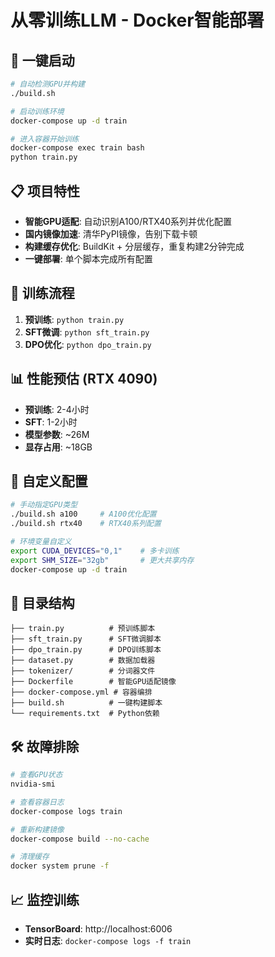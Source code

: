 # 从零训练LLM - Docker智能部署

## 🚀 一键启动

```bash
# 自动检测GPU并构建
./build.sh

# 启动训练环境  
docker-compose up -d train

# 进入容器开始训练
docker-compose exec train bash
python train.py
```

## 📋 项目特性

- **智能GPU适配**: 自动识别A100/RTX40系列并优化配置
- **国内镜像加速**: 清华PyPI镜像，告别下载卡顿  
- **构建缓存优化**: BuildKit + 分层缓存，重复构建2分钟完成
- **一键部署**: 单个脚本完成所有配置

## 🎯 训练流程

1. **预训练**: `python train.py` 
2. **SFT微调**: `python sft_train.py`
3. **DPO优化**: `python dpo_train.py`

## 📊 性能预估 (RTX 4090)

- **预训练**: 2-4小时
- **SFT**: 1-2小时  
- **模型参数**: ~26M
- **显存占用**: ~18GB

## 🔧 自定义配置

```bash
# 手动指定GPU类型
./build.sh a100     # A100优化配置
./build.sh rtx40    # RTX40系列配置

# 环境变量自定义
export CUDA_DEVICES="0,1"    # 多卡训练
export SHM_SIZE="32gb"       # 更大共享内存
docker-compose up -d train
```

## 📁 目录结构

```
├── train.py          # 预训练脚本
├── sft_train.py      # SFT微调脚本  
├── dpo_train.py      # DPO训练脚本
├── dataset.py        # 数据加载器
├── tokenizer/        # 分词器文件
├── Dockerfile        # 智能GPU适配镜像
├── docker-compose.yml # 容器编排
├── build.sh          # 一键构建脚本
└── requirements.txt  # Python依赖
```

## 🛠️ 故障排除

```bash
# 查看GPU状态
nvidia-smi

# 查看容器日志
docker-compose logs train

# 重新构建镜像
docker-compose build --no-cache

# 清理缓存
docker system prune -f
```

## 📈 监控训练

- **TensorBoard**: http://localhost:6006
- **实时日志**: `docker-compose logs -f train`